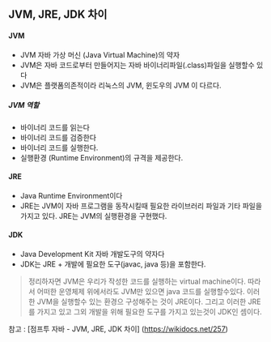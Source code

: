 ## JVM, JRE, JDK 차이

#### JVM
* JVM 자바 가상 머신 (Java Virtual Machine)의 약자
* JVM은 자바 코드로부터 만들어지는 자바 바이너리파일(.class)파일을 실행할수 있다
* JVM은 플랫폼의존적이라 리눅스의 JVM, 윈도우의 JVM 이 다르다.

##### JVM  역할
* 바이너리 코드를 읽는다
* 바이너리 코드를 검증한다
* 바이너리 코드를 실행한다.
* 실행환경 (Runtime Environment)의 규격을 제공한다.


#### JRE
* Java Runtime Environment이다
* JRE는 JVM이 자바 프로그램을 동작시킬때 필요한 라이브러리 파일과 기타 파일을 가지고 있다. JRE는 JVM의 실행환경을 구현했다.


#### JDK
* Java Development Kit 자바 개발도구의 약자다
* JDK는 JRE + 개발에 필요한 도구(javac, java 등)을 포함한다.

> 정리하자면 JVM은 우리가 작성한 코드를 실행하는 virtual machine이다. 따라서 어떠한 운영체제 위에서라도 JVM만 있으면 java 코드를 실행할수있다.
> 이러한 JVM을 실행할수 있는 환경으 구성해주는 것이 JRE이다. 그리고 이러한 JRE를 가지고 있고 그외 개발을 위해 필요한 도구를 가지고 있는것이 JDK인 셈이다.


참고 : [점프투 자바 - JVM, JRE, JDK 차이] (https://wikidocs.net/257)
